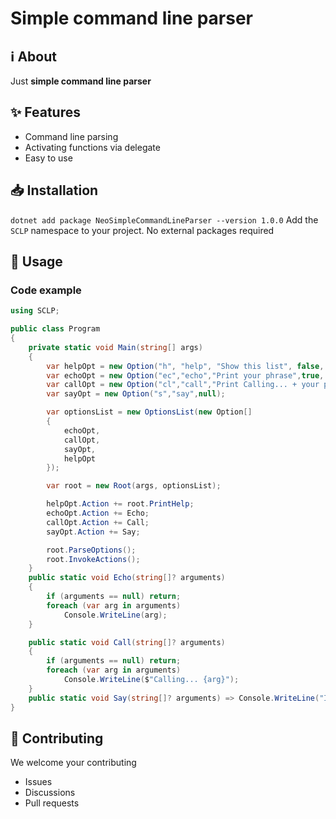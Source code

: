 # Simple command line parser

## ℹ️ About
Just **simple command line parser**

## ✨ Features
- Command line parsing
- Activating functions via delegate
- Easy to use

## 📥 Installation
```dotnet add package NeoSimpleCommandLineParser --version 1.0.0```
Add the ```SCLP``` namespace to your project. No external packages required

## 📌 Usage
### Code example
``` C#
using SCLP;

public class Program
{
    private static void Main(string[] args)
    {
        var helpOpt = new Option("h", "help", "Show this list", false, null);
        var echoOpt = new Option("ec","echo","Print your phrase",true, "you phrase");
        var callOpt = new Option("cl","call","Print Calling... + your phrase",true, "you phrase");
        var sayOpt = new Option("s","say",null);

        var optionsList = new OptionsList(new Option[]
        {
            echoOpt,
            callOpt,
            sayOpt,
            helpOpt
        });

        var root = new Root(args, optionsList);

        helpOpt.Action += root.PrintHelp;
        echoOpt.Action += Echo;
        callOpt.Action += Call;
        sayOpt.Action += Say;

        root.ParseOptions();
        root.InvokeActions();
    }
    public static void Echo(string[]? arguments)
    {
        if (arguments == null) return;
        foreach (var arg in arguments)
            Console.WriteLine(arg);
    }

    public static void Call(string[]? arguments)
    {
        if (arguments == null) return;
        foreach (var arg in arguments)
            Console.WriteLine($"Calling... {arg}");
    }
    public static void Say(string[]? arguments) => Console.WriteLine("I just say");
}
```

## 🤝 Contributing
We welcome your contributing
- Issues
- Discussions
- Pull requests
